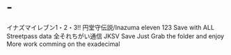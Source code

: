 # -
イナズマイレブン1・2・3!! 円堂守伝説/Inazuma eleven 123
Save with ALL Streetpass data 全それちがい通信
JKSV Save
Just Grab the folder and enjoy 
More work comming on the exadecimal
